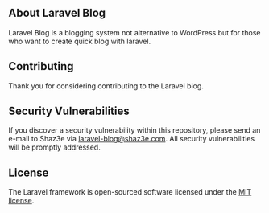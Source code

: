 ## About Laravel Blog

Laravel Blog is a blogging system not alternative to WordPress but for those who want to create quick blog with laravel.

## Contributing

Thank you for considering contributing to the Laravel blog.

## Security Vulnerabilities

If you discover a security vulnerability within this repository, please send an e-mail to Shaz3e via [laravel-blog@shaz3e.com](mailto:laravel-belo@shaz3e.com). All security vulnerabilities will be promptly addressed.

## License

The Laravel framework is open-sourced software licensed under the [MIT license](https://opensource.org/licenses/MIT).
